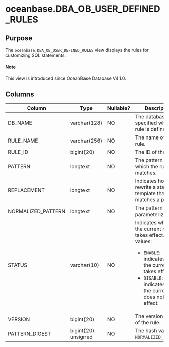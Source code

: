 # oceanbase.DBA_OB_USER_DEFINED_RULES

## Purpose

The `oceanbase.DBA_OB_USER_DEFINED_RULES` view displays the rules for customizing SQL statements. 

<main id="notice" type='explain'>

  <h4>Note</h4>

  <p>This view is introduced since OceanBase Database V4.1.0. </p>

</main>

## Columns

| Column | Type | Nullable? | Description |
| --- | --- | --- | --- |
| DB_NAME | varchar(128) | NO | The database name specified when the rule is defined. |
| RULE_NAME | varchar(256) | NO | The name of the rule. |
| RULE_ID | bigint(20) | NO | The ID of the rule. |
| PATTERN | longtext | NO | The pattern to which the rule matches. |
| REPLACEMENT | longtext | NO | Indicates how to rewrite a statement template that matches a pattern. |
| NORMALIZED_PATTERN | longtext | NO | The pattern after parameterization. |
| STATUS | varchar(10) | NO | Indicates whether the current rule takes effect. Valid values: <ul><li> `ENABLE`: indicates that the current rule takes effect.</li><li> `DISABLE`: indicates that the current rule does not take effect.</li></ul> |
| VERSION | bigint(20) | NO | The version number of the rule. |
| PATTERN_DIGEST | bigint(20) unsigned | NO | The hash value of `NORMALIZED_PATTERN`. |
